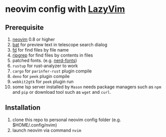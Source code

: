 # neovim config with [LazyVim](https://github.com/LazyVim/LazyVim)

## Prerequisite

1. [neovim](https://github.com/neovim/neovim) 0.8 or higher
2. [bat](https://github.com/sharkdp/bat) for preview text in telescope search dialog
3. [fd](https://github.com/sharkdp/fd) for find files by file name
4. [ripgrep](https://github.com/BurntSushi/ripgrep) for find files by contents in files
5. patched fonts. (e.g. [nerd-fonts](https://github.com/ryanoasis/nerd-fonts))
6. `rustup` for rust-analyzer to work
7. `cargo` for `parinfer-rust` plugin compile
8. `deno` for `peek` plugin compile
10. `webkit2gtk` for `peek` plugin run
11. some lsp server installed by `Mason` needs package managers such as `npm` and `pip` or download tool such as `wget` and `curl`.

## Installation

1. clone this repo to personal neovim config folder (e.g. $HOME/.config/nvim)
2. launch neovim via command `nvim`

